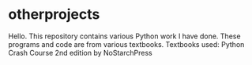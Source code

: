 # otherprojects
Hello. This repository contains various Python work I have done.
These programs and code are from various textbooks. 
Textbooks used:
Python Crash Course 2nd edition by NoStarchPress
